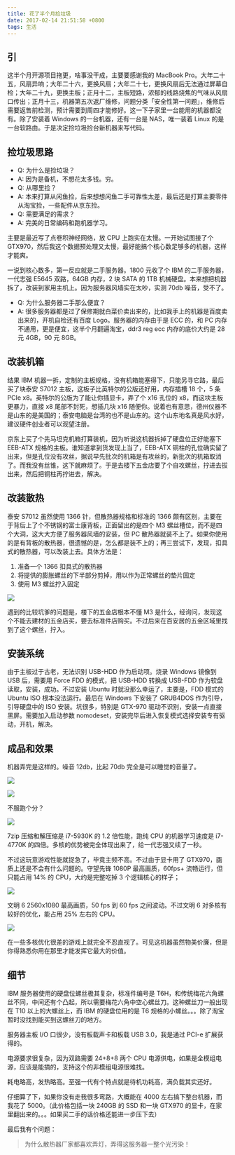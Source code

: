 ```yaml
---
title: 花了半个月捡垃圾
date: 2017-02-14 21:51:58 +0800
tags: 生活
---
```


## 引
这半个月开源项目拖更，啥事没干成，主要要感谢我的 MacBook Pro。大年二十五，风扇异响；大年二十六，更换风扇；大年二十七，更换风扇后无法通过屏幕自检；大年二十九，更换主板；正月十二，主板短路，浓郁的线路烧焦的气味从风扇口传出；正月十三，机器第五次返厂维修，问题分类「安全性第一问题」，维修后需要返售前检测，预计需要到周四才能修好。这一下子家里一台能用的机器都没有。除了安装着 Windows 的一台机器，还有一台是 NAS，唯一装着 Linux 的是一台软路由。于是决定捡垃圾捡台新机器来写代码。

## 捡垃圾思路
- Q: 为什么是捡垃圾？
- A: 因为是备机，不想花太多钱。穷。
- Q: 从哪里捡？
- A: 本来打算从闲鱼捡，后来想想闲鱼二手可靠性太差，最后还是打算主要零件从淘宝捡，一些配件从京东捡。
- Q: 需要满足的需求？
- A: 完美的日常编码和跑机器学习。

主要是最近写了点卷积神经网络，放 CPU 上跑实在太慢。一开始试图接了个 GTX970，然后我这个数据预处理又太慢，最好能搞个核心数足够多的机器，这样才能爽。

一说到核心数多，第一反应就是二手服务器。1800 元收了个 IBM 的二手服务器，一代志强 E5645 双路，64GB 内存，2 块 SATA 的 1TB 机械硬盘。本来想把机器拆了，改装到家用主机上。因为服务器风墙实在太吵，实测 70db 噪音，受不了。

- Q: 为什么服务器二手那么便宜？
- A: 很多服务器都是过了保修期就白菜价卖出来的，比如我手上的机器是百度卖出来的，开机自检还有百度 Logo。服务器的内存由于是 ECC 的，和 PC 内存不通用，更是便宜，这半个月翻遍淘宝，ddr3 reg ecc 内存的底价大约是 28 元 4GB，90 元 8GB。

## 改装机箱

结果 IBM 机器一拆，定制的主板规格，没有机箱能塞得下，只能另寻它路，最后买了块泰安 S7012 主板，这板子比英特尔的公版还好用，内存插槽 18 个，5 条 PCIe x8。英特尔的公版为了能让你插显卡，弄了个 x16 孔位的 x8，而这块主板更暴力，直接 x8 尾部不封死，想插几块 x16 随便你。说着也有意思，德州仪器不是山东的是美国的；泰安电脑是台湾的也不是山东的。这个山东地名真是风水好，建议硬件创业者可以观望注册。

京东上买了个先马坦克机箱打算装机，因为听说这机器拆掉了硬盘位正好能塞下 EEB-ATX 规格的主板。谁知道拿到货发现上当了，EEB-ATX 铜柱的孔位确实留了出来，但是孔位没有攻丝，据说早先批次的机箱是有攻丝的，新批次的机箱取消了。而我没有丝锥，这下就麻烦了。于是去楼下五金店要了个自攻螺丝，拧进去拔出来，然后把铜柱再拧进去，解决。

## 改装散热

泰安 S7012 虽然使用 1366 针，但散热器规格和标准的 1366 颇有区别，主要在于背后上了个不锈钢的富士康背板，正面留出的是四个 M3 螺丝槽位，而不是四个大洞，这大大方便了服务器风墙的安装，但 PC 散热器就装不上了。如果你使用的是有背板的散热器，很遗憾的是，怎么都是装不上的；再三尝试下，发现，扣具式的散热器，可以改装上去。具体方法是：

1. 准备一个 1366 扣具式的散热器
2. 将提供的膨胀螺丝的下半部分剪掉，用以作为正常螺丝的垫片固定
3. 使用 M3 螺丝拧入固定

![](https://l.ruby-china.org/photo/2017/34bb70e4258c71e71908eae46e31a583.png!large)

遇到的比较坑爹的问题是，楼下的五金店根本不懂 M3 是什么，经询问，发现这个不能去建材的五金店买，要去标准件店购买。不过后来在百安居的五金区域里找到了这个螺丝，拧入。

## 安装系统

由于主板过于古老，无法识别 USB-HDD 作为启动项。烧录 Windows 镜像到 USB 后，需要用 Force FDD 的模式，把 USB-HDD 转换成 USB-FDD 作为软盘读取，安装，成功。不过安装 Ubuntu 时就没那么幸运了，主要是，FDD 模式的 Ubuntu ISO 根本没法运行。最后在 Windows 下安装了 GRUB4DOS 作为引导，引导硬盘中的 ISO 安装。坑很多，特别是 GTX-970 驱动不识别，安装一点直接黑屏。需要加入启动参数 nomodeset，安装完毕后进入恢复模式选择安装专有驱动，开机，解决。

## 成品和效果

机器弄完是这样的。噪音 12db，比起 70db 完全是可以睡觉的音量了。

![](/assets/images/x79-setup-1.jpg)

![](/assets/images/x79-setup-2.jpg)

不服跑个分？

![](/assets/images/x79-setup-3.jpg)

7zip 压缩和解压缩是 i7-5930K 的 1.2 倍性能，跑纯 CPU 的机器学习速度是 i7-4770K 的四倍。多核的优势被完全体现出来了，给一代志强又续了一秒。

不过这玩意游戏性能就捉急了，毕竟主频不高。不过由于显卡用了 GTX970，画质上还是不会有什么问题的。守望先锋 1080P 最高画质，60fps+ 流畅运行，但只能占用 14% 的 CPU，大约是完整吃掉 3 个逻辑核心的样子；

![](/assets/images/x79-setup-4.jpg)

文明 6 2560x1080 最高画质，50 fps 到 60 fps 之间波动。不过文明 6 对多核有较好的优化，能占用 25% 左右的 CPU。

![](/assets/images/x79-setup-5.jpg)

在一些多核优化很差的游戏上就完全不忍直视了。可见这机器虽然物美价廉，但是你得熟悉你用在那里才能发挥它最大的价值。

## 细节

IBM 服务器使用的硬盘位螺丝极其复杂，标准件编号是 T6H，和传统梅花六角螺丝不同，中间还有个凸起，所以需要梅花六角中空心螺丝刀。这种螺丝刀一般出现在 T10 以上的大螺丝上，而 IBM 的硬盘位用的是 T6 规格的小螺丝。。。除了淘宝暂时没找到能买到这螺丝刀的地方。

服务器主板 I/O 口很少，没有板载声卡和板载 USB 3.0，我是通过 PCI-e 扩展获得的。

电源要求很复杂，因为双路需要 24+8+8 两个 CPU 电源供电，如果是全模组电源，应该是能搞的，支持这个的非模组电源很难找。

耗电略高，发热略高。至强一代有个特点就是待机功耗高，满负载其实还好。

仔细算了下，如果你没有走我很多弯路，大概能在 4000 左右搞下整台机器，而我花了 5000。（此价格包括一块 240GB 的 SSD 和一块 GTX970 的显卡，在家里翻出来的。。。如果买二手的话价格还能进一步压下去）

最后我有个问题：

> 为什么散热器厂家都喜欢弄灯，弄得这服务器一整个光污染！
